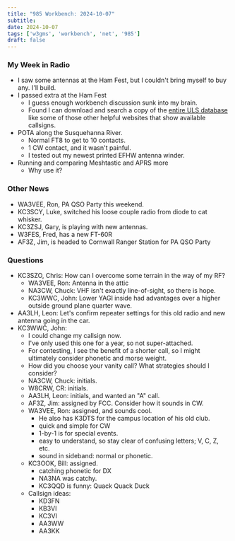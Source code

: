 ```yaml
---
title: "985 Workbench: 2024-10-07"
subtitle:
date: 2024-10-07
tags: ['w3gms', 'workbench', 'net', '985']
draft: false
---
```


### My Week in Radio
- I saw some antennas at the Ham Fest, but I couldn't bring myself to buy any.
  I'll build.
- I passed extra at the Ham Fest
  - I guess enough workbench discussion sunk into my brain.
  - Found I can download and search a copy of the 
    [entire ULS database](https://www.fcc.gov/uls/transactions/daily-weekly)
    like some of those other helpful websites
    that show available callsigns.
- POTA along the Susquehanna River.
  - Normal FT8 to get to 10 contacts.
  - 1 CW contact, and it wasn't painful.
  - I tested out my newest printed EFHW antenna winder.
- Running and comparing Meshtastic and APRS more
  - Why use it?

### Other News
- WA3VEE, Ron, PA QSO Party this weekend.
- KC3SCY, Luke, switched his loose couple radio from diode to cat whisker.
- KC3ZSJ, Gary, is playing with new antennas.
- W3FES, Fred, has a new FT-60R
- AF3Z, Jim, is headed to Cornwall Ranger Station for PA QSO Party

### Questions
- KC3SZO, Chris: How can I overcome some terrain in the way of my RF?
  - WA3VEE, Ron: Antenna in the attic
  - NA3CW, Chuck: VHF isn't exactly line-of-sight, so there is hope.
  - KC3WWC, John: Lower YAGI inside had advantages
    over a higher outside ground plane quarter wave.
- AA3LH, Leon: Let's confirm repeater settings for this old radio
  and new antenna going in the car.
- KC3WWC, John:
  - I could change my callsign now.
  - I've only used this one for a year, so not super-attached.
  - For contesting, I see the benefit of a shorter call,
    so I might ultimately consider phonetic and morse weight.
  - How did you choose your vanity call? What strategies should I consider?
  - NA3CW, Chuck: initials.
  - W8CRW, CR: initials.
  - AA3LH, Leon: initials, and wanted an "A" call.
  - AF3Z, Jim: assigned by FCC. Consider how it sounds in CW.
  - WA3VEE, Ron: assigned, and sounds cool.
    - He also has K3DTS for the campus location of his old club.
    - quick and simple for CW
    - 1-by-1 is for special events.
    - easy to understand, so stay clear of confusing letters; V, C, Z, etc.
    - sound in sideband: normal or phonetic.
  - KC3OOK, Bill: assigned.
    - catching phonetic for DX
    - NA3NA was catchy.
    - KC3QQD is funny: Quack Quack Duck
  - Callsign ideas:
    - KD3FN
    - KB3VI
    - KC3VI
    - AA3WW
    - AA3KK

<!--more-->
